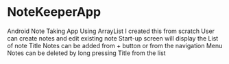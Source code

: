# NoteKeeperApp
Android Note Taking App Using ArrayList
I created this from scratch
User can create notes and edit existing note
Start-up screen will display the List of note Title 
Notes can be added from + button or from the navigation Menu
Notes can be deleted by long pressing Title from the list
